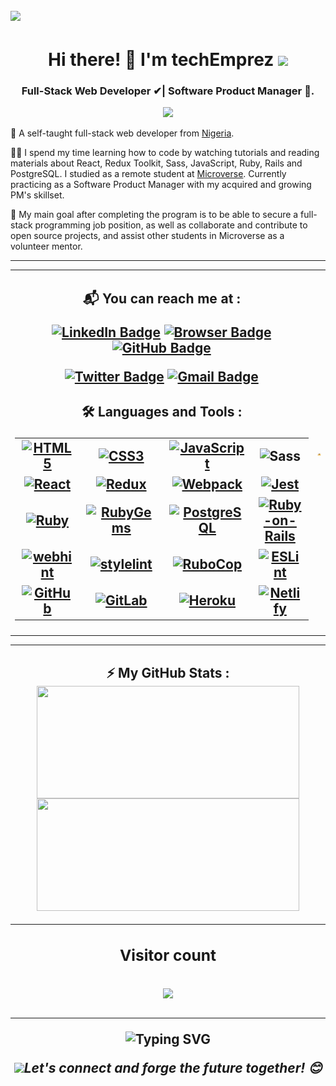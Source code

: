 ![](https://img.shields.io/badge/techEmprez--black?labelColor=purple)
---

<h1 align="center">
Hi there! 👋 I'm techEmprez <img src="https://emojis.slackmojis.com/emojis/images/1531849430/4246/blob-sunglasses.gif?1531849430" width="30"/>
</h1>

<h3 align="center">Full-Stack Web Developer ✔| Software Product Manager 🌟.
</h3>

<p align="center">
    <img src="https://readme-typing-svg.herokuapp.com?color=00b2df&width=385&height=30&lines=Software+Developer+from+Nigeria;Open-Source+Enthusiast;Learning+Every+Day;Inspiring+Others;Nice+To+Meet+You;You're+Welcome+To+My+Little+Space+...&center=true"></a>
</p>

🌱 A self-taught full-stack web developer from [Nigeria](https://en.wikipedia.org/wiki/Nigeria).

👨‍💻 I spend my time learning how to code by watching tutorials and reading materials about React,
Redux Toolkit, Sass, JavaScript, Ruby, Rails and PostgreSQL. I studied as a remote student at [Microverse](https://www.microverse.org/).
Currently practicing as a Software Product Manager with my acquired and growing PM's skillset.

🥅 My main goal after completing the program is to be able to secure a full-stack programming job position,
as well as collaborate and contribute to open source projects, and assist other students in Microverse as a
volunteer mentor.

---
<table align="center">
  <tr>
    <td>
  <h2 align="center">
  📬 You can reach me at :

  [![LinkedIn Badge](https://img.shields.io/badge/-ChoiceOsobor-white?logo=LinkedIn&logoColor=0A66C2&style=plastic)](https://www.linkedin.com/in/choice-osobor/)
  [![Browser Badge](https://img.shields.io/badge/-techEmprez-white?logo=Browser&logoColor=000000&style=plastic)](https://www.choiceosobor.tech/)
  [![GitHub Badge](https://img.shields.io/badge/-techEmprez-white?logo=GitHub&logoColor=181717&style=plastic)](https://github.com/techEmprez/)

  [![Twitter Badge](https://img.shields.io/badge/-techEmprez_-white?logo=Twitter&logoColor=1DA1F2&style=plastic)](https://twitter.com/techEmprez)
  [![Gmail Badge](https://img.shields.io/badge/-@choiceosobor-white?logo=Gmail&logoColor=EA4335&style=plastic)](mailto:choiceosobor@gmail.com)
  </h2>

  <h2 align="center">
🛠️ Languages and Tools :

<table align="center">
   <tr>
        <td align="center"><a href="https://developer.mozilla.org/en-US/docs/Glossary/HTML5"><img alt="HTML5" width="65px" src="https://img.shields.io/badge/-HTML5-white?logo=HTML5&logoColor=E34F26&style=plastic"/></a></td>
        <td align="center"><a href="https://developer.mozilla.org/en-US/docs/Web/CSS"><img alt="CSS3" width="65px" src="https://img.shields.io/badge/-CSS3-white?logo=CSS3&logoColor=1572B6&style=plastic"/></a></td>
        <td align="center"><a href="https://developer.mozilla.org/en-US/docs/Web/JavaScript"><img alt="JavaScript" width="80px" src="https://img.shields.io/badge/-JavaScript-white?logo=JavaScript&logoColor=F7DF1E&style=plastic"/></a></td>
        <td align="center"><img alt="Sass" width="65px" src="https://img.shields.io/badge/-Sass-white?logo=Sass&logoColor=CC6699&style=plastic"/></a></td>
    </tr>
    <tr>
      <td align="center"><a href="https://reactjs.org/"><img alt="React" width="65px" src="https://img.shields.io/badge/-React-white?logo=React&logoColor=61DAFB&style=plastic"/></a></td>
      <td align="center"><a href="https://redux.js.org/"><img alt="Redux" width="65px" src="https://img.shields.io/badge/-Redux-white?logo=Redux&logoColor=764ABC&style=plastic"/></a></td>
      <td align="center"><a href="https://webpack.js.org/"><img alt="Webpack" width="65px" src="https://img.shields.io/badge/-Webpack-white?logo=Webpack&logoColor=8DD6F9&style=plastic"/></a></td>
      <td align="center"><a href="https://jestjs.io/"><img alt="Jest" width="65px" src="https://img.shields.io/badge/-Jest-white?logo=Jest&logoColor=C21325&style=plastic"/></a></td>
    </tr>
    <tr>
      <td align="center"><a href="https://www.ruby-lang.org/en/"><img alt="Ruby" width="65px" src="https://img.shields.io/badge/-Ruby-white?logo=Ruby&logoColor=CC342D&style=plastic"/></a></td>
      <td align="center"><a href="https://www.ruby-lang.org/en/"><img alt="RubyGems" width="65px" src="https://img.shields.io/badge/-Gems-white?logo=RubyGems&logoColor=E9573F&style=plastic"/></a></td>
      <td align="center"><a href="https://www.postgresql.org/"><img alt="PostgreSQL" width="65px" src="https://img.shields.io/badge/-PostgreSQL-white?logo=PostgreSQL&logoColor=4169E1&style=plastic"/></a></td>
      <td align="center"><a href="https://rubyonrails.org/"><img alt="Ruby-on-Rails" width="65px" src="https://img.shields.io/badge/-Rails-white?logo=Ruby%20on%20Rails&logoColor=CC0000&style=plastic"/></a></td>
    </tr>
    <tr>
      <td align="center"><a href="https://webhint.io/"><img alt="webhint" width="65px" src="https://img.shields.io/badge/-webhint-white?logo=webhint&logoColor=4700A3&style=plastic"/></a></td>
      <td align="center"><a href="https://stylelint.io/"><img alt="stylelint" width="65px" src="https://img.shields.io/badge/-stylelint-white?logo=stylelint&logoColor=263238&style=plastic"/></a></td>
      <td align="center"><a href="https://rubocop.org/"><img alt="RuboCop" width="65px" src="https://img.shields.io/badge/-RuboCop-white?logo=RuboCop&logoColor=000000&style=plastic"/></a></td>
      <td align="center"><a href="https://eslint.org/"><img alt="ESLint" width="65px" src="https://img.shields.io/badge/-ESLint-white?logo=ESLint&logoColor=4B32C3&style=plastic"/></a></td>
    </tr>
    <tr>
      <td align="center"><a href="https://github.com/"><img alt="GitHub" width="65px" src="https://img.shields.io/badge/-GitHub-white?logo=GitHub&logoColor=181717&style=plastic"/></td>
      <td align="center"><a href="https://about.gitlab.com/"><img alt="GitLab" width="65px" src="https://img.shields.io/badge/-GitLab-white?logo=Gitlab&logoColor=FC6D26&style=plastic"/></td>
      <td align="center"><a href="https://www.heroku.com/"><img alt="Heroku" width="65px" src="https://img.shields.io/badge/-Heroku-white?logo=Heroku&logoColor=430098&style=plastic"/></a></td>
      <td align="center"><a href="https://www.netlify.com/"><img alt="Netlify" width="65px" src="https://img.shields.io/badge/-Netlify-white?logo=Netlify&logoColor=00C7B7&style=plastic"/></a></td>
    </tr>
</table>
</h2>
      </td>
      <td>
 <img alt="Person coding gif" src="https://github.com/ShoiraTa/shoirata/blob/main/assets/0_K2WLMTExLyida7OR(1).gif" width="auto" />
      </td>
    </tr>
</table>

---
<h2 align ="center">⚡ My GitHub Stats :
<div >
  <img height="180" width="420" align="center" src="https://github-readme-stats-eight-theta.vercel.app/api?username=techEmprez&true&show_icons=true&hide_border=false&langs_count=6&hide=true&theme=midnight-purple"/>
  <img height="180" width="420" align="center" src="https://github-readme-stats.vercel.app/api/top-langs/?username=techEmprez&show_icons=true&true&theme=midnight-purple&layout=compact"/>
</div>

---
<div align="center">

<h3 align="center"> 
  Visitor count<br><br>
  <img src="https://profile-counter.glitch.me/techEmprez/count.svg" />
</h3>
  </div>

---

![Typing SVG](https://readme-typing-svg.herokuapp.com?color=6667AB&center=true&vCenter=true&lines=A+%E2%AD%90++on+my+repo+is+appreciated!;Thanks+for+visiting+my+profile+%F0%9F%98%83;Happy+coding!+%F0%9F%9A%80)

<img src="https://media.giphy.com/media/LnQjpWaON8nhr21vNW/giphy.gif" width="60"><em>Let's connect and forge the future together! </b> 😊 </em>
